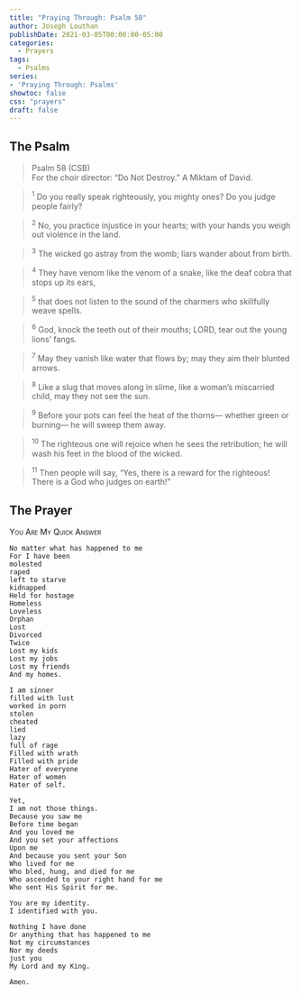 ```yaml
---
title: "Praying Through: Psalm 58"
author: Joseph Louthan
publishDate: 2021-03-05T00:00:00-05:00
categories:
  - Prayers
tags:
  - Psalms
series:
- 'Praying Through: Psalms'
showtoc: false
css: "prayers"
draft: false
---
```

## The Psalm

>Psalm 58 (CSB)  
><sup></sup> For the choir director: “Do Not Destroy.” A Miktam of David. 

><sup>1</sup> Do you really speak righteously, you mighty ones? Do you judge people fairly? 

><sup>2</sup> No, you practice injustice in your hearts; with your hands you weigh out violence in the land. 

><sup>3</sup> The wicked go astray from the womb; liars wander about from birth. 

><sup>4</sup> They have venom like the venom of a snake, like the deaf cobra that stops up its ears, 

><sup>5</sup> that does not listen to the sound of the charmers who skillfully weave spells. 

><sup>6</sup> God, knock the teeth out of their mouths; LORD, tear out the young lions’ fangs. 

><sup>7</sup> May they vanish like water that flows by; may they aim their blunted arrows. 

><sup>8</sup> Like a slug that moves along in slime, like a woman’s miscarried child, may they not see the sun. 

><sup>9</sup> Before your pots can feel the heat of the thorns— whether green or burning— he will sweep them away. 

><sup>10</sup> The righteous one will rejoice when he sees the retribution; he will wash his feet in the blood of the wicked. 

><sup>11</sup> Then people will say, “Yes, there is a reward for the righteous! There is a God who judges on earth!”

## The Prayer

<div style="font-variant: small-caps;">
You Are My Quick Answer
</div>

```text
No matter what has happened to me
For I have been
molested
raped
left to starve
kidnapped
Held for hostage
Homeless
Loveless
Orphan
Lost
Divorced
Twice
Lost my kids
Lost my jobs
Lost my friends
And my homes.

I am sinner
filled with lust
worked in porn
stolen
cheated
lied
lazy
full of rage
Filled with wrath
Filled with pride
Hater of everyone
Hater of women
Hater of self.

Yet,
I am not those things.
Because you saw me 
Before time began
And you loved me
And you set your affections 
Upon me
And because you sent your Son
Who lived for me
Who bled, hung, and died for me
Who ascended to your right hand for me
Who sent His Spirit for me.

You are my identity.
I identified with you.

Nothing I have done
Or anything that has happened to me
Not my circumstances
Nor my deeds
just you
My Lord and my King.

Amen.
```
